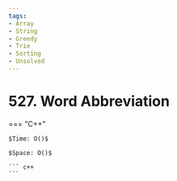```yaml
---
tags:
- Array
- String
- Greedy
- Trie
- Sorting
- Unsolved
---
```



# 527. Word Abbreviation

=== "C++"

    $Time: O()$

    $Space: O()$

    ``` c++
    ```